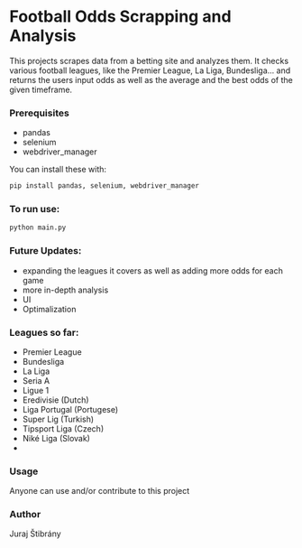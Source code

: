 # Football Odds Scrapping and Analysis

This projects scrapes data from a betting site and analyzes them. It checks various football leagues, like the Premier League, La Liga, Bundesliga...
and returns the users input odds as well as the average and the best odds of the given timeframe.

### Prerequisites

- pandas
- selenium
- webdriver_manager

You can install these with:
```bash
pip install pandas, selenium, webdriver_manager
```

### To run use:
```bash
python main.py
```

### Future Updates:
- expanding the leagues it covers as well as adding more odds for each game
- more in-depth analysis
- UI
- Optimalization

### Leagues so far:
- Premier League
- Bundesliga
- La Liga
- Seria A
- Ligue 1
- Eredivisie (Dutch)
- Liga Portugal (Portugese)
- Super Lig (Turkish)
- Tipsport Liga (Czech)
- Niké Liga (Slovak)
- 
### Usage
Anyone can use and/or contribute to this project

### Author
Juraj Štibrány
